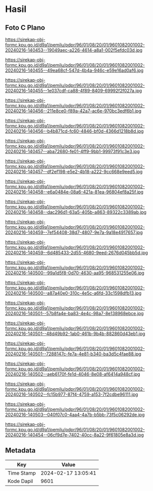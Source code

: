 # Hasil

## Foto C Plano

https://sirekap-obj-formc.kpu.go.id/d9a1/pemilu/pdpr/96/01/08/20/01/9601082001002-20240216-140453--19049aec-a226-4614-a8a1-002f5efdc03d.jpg

https://sirekap-obj-formc.kpu.go.id/d9a1/pemilu/pdpr/96/01/08/20/01/9601082001002-20240216-140455--49ea68cf-547d-4b4a-946c-e59e16ad0af6.jpg

https://sirekap-obj-formc.kpu.go.id/d9a1/pemilu/pdpr/96/01/08/20/01/9601082001002-20240216-140455--1e037cdf-ca88-4f89-8409-69992f2f027a.jpg

https://sirekap-obj-formc.kpu.go.id/d9a1/pemilu/pdpr/96/01/08/20/01/9601082001002-20240216-140456--211e8ce0-f89a-42a7-ac6e-970bc3edf6b1.jpg

https://sirekap-obj-formc.kpu.go.id/d9a1/pemilu/pdpr/96/01/08/20/01/9601082001002-20240216-140456--b4b871cd-fc60-4846-bf0d-4366d1218b8d.jpg

https://sirekap-obj-formc.kpu.go.id/d9a1/pemilu/pdpr/96/01/08/20/01/9601082001002-20240216-140457--aba72680-fe01-4ff9-9bb1-99973f91c3e3.jpg

https://sirekap-obj-formc.kpu.go.id/d9a1/pemilu/pdpr/96/01/08/20/01/9601082001002-20240216-140457--df2ef198-e5e2-4b18-a222-9cc668e9eed5.jpg

https://sirekap-obj-formc.kpu.go.id/d9a1/pemilu/pdpr/96/01/08/20/01/9601082001002-20240216-140458--e6a0484e-08a6-421a-81ea-96804ef8a25f.jpg

https://sirekap-obj-formc.kpu.go.id/d9a1/pemilu/pdpr/96/01/08/20/01/9601082001002-20240216-140458--dac296d1-63a5-405b-a863-89322c3389ab.jpg

https://sirekap-obj-formc.kpu.go.id/d9a1/pemilu/pdpr/96/01/08/20/01/9601082001002-20240216-140459--7ef54408-38d7-4807-9e7a-9a18e4917657.jpg

https://sirekap-obj-formc.kpu.go.id/d9a1/pemilu/pdpr/96/01/08/20/01/9601082001002-20240216-140459--6d485433-2d55-4680-9eed-2676d045bb5d.jpg

https://sirekap-obj-formc.kpu.go.id/d9a1/pemilu/pdpr/96/01/08/20/01/9601082001002-20240216-140500--99a1d5f8-0d70-4630-aa95-968531255e06.jpg

https://sirekap-obj-formc.kpu.go.id/d9a1/pemilu/pdpr/96/01/08/20/01/9601082001002-20240216-140500--a87a40e0-310c-4e5c-a6fd-33c1598dfb13.jpg

https://sirekap-obj-formc.kpu.go.id/d9a1/pemilu/pdpr/96/01/08/20/01/9601082001002-20240216-140501--57b8fa4e-ba83-4e4c-98a7-8e138968ebce.jpg

https://sirekap-obj-formc.kpu.go.id/d9a1/pemilu/pdpr/96/01/08/20/01/9601082001002-20240216-140501--48d49b92-1ab0-461b-9b4b-882860d43eb1.jpg

https://sirekap-obj-formc.kpu.go.id/d9a1/pemilu/pdpr/96/01/08/20/01/9601082001002-20240216-140501--7288147c-fe7a-4e81-b340-ba3d5c4fae88.jpg

https://sirekap-obj-formc.kpu.go.id/d9a1/pemilu/pdpr/96/01/08/20/01/9601082001002-20240216-140502--aeb6170f-fe1d-4046-8e08-af6414a948cf.jpg

https://sirekap-obj-formc.kpu.go.id/d9a1/pemilu/pdpr/96/01/08/20/01/9601082001002-20240216-140502--fc15b977-87f4-4759-a153-7f2cdbe96111.jpg

https://sirekap-obj-formc.kpu.go.id/d9a1/pemilu/pdpr/96/01/08/20/01/9601082001002-20240216-140503--040f07c0-4aa4-4a7b-b5bb-73f5c06292de.jpg

https://sirekap-obj-formc.kpu.go.id/d9a1/pemilu/pdpr/96/01/08/20/01/9601082001002-20240216-140454--06cf9d7e-7402-40cc-8a22-9f61805e8a3d.jpg


## Metadata

| Key        | Value               |
| ---------- | ------------------- |
| Time Stamp | 2024-02-17 13:05:41 |
| Kode Dapil | 9601                |



